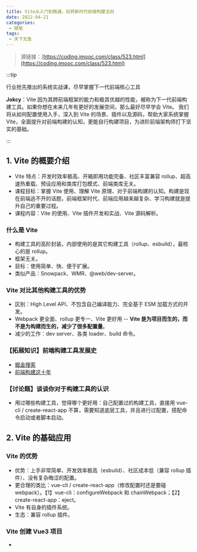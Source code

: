 ```yaml
---
title: Vite从入门到精通，玩转新时代前端构建法则
date: 2022-04-21
categories:
 - 随笔
tags:
 - 天下无鱼
---
```


<!-- more -->



> 源链接：[https://coding.imooc.com/class/523.html](https://coding.imooc.com/class/523.html)

:::tip

行业抢先推出的系统实战课，尽早掌握下一代前端核心工具<br/>

**Jokcy**：Vite 因为其跨前端框架的能力和极其优越的性能，被称为下一代前端构建工具。如果你想在未来几年有更好的发展空间，那么最好尽早学会 Vite。 我们将从如何配置使用入手，深入到 Vite 的场景、插件以及源码，帮助大家系统掌握 Vite，全面提升对前端构建的认知，更能自行构建项目，为进阶前端架构师打下坚实的基础。

:::



## 1. Vite 的概要介绍

- Vite 特点：开发时效率极高、开箱即用功能完备、社区丰富兼容 rollup、超高速热重载、预设应用和类库打包模式、前端类库无关。
- 课程目标：掌握 Vite 使用、理解 Vite 原理、对于前端构建的认知。构建是现在前端逃不开的话题，前端框架时代、前端应用越来越复杂、学习构建就是提升自己的重要过程。
- 课程内容：Vite 的使用、Vite 插件开发和实战、Vite 源码解析。



### 什么是 Vite

- 构建工具的高阶封装，内部使用的是其它构建工具（rollup、esbuild），最核心的是 rollup。
- 框架无关。
- 目标：使用简单、快、便于扩展。
- 类似产品：Snowpack、WMR、@web/dev-server。



### Vite 对比其他构建工具的优势

- 区别：High Level API、不包含自己编译能力、完全基于 ESM 加载方式的开发。
- Webpack 更全面、rollup 更专一、Vite 更好用 -- **Vite 是为项目而生的，而不是为构建而生的，减少了很多配置量**。
- 减少的工作：dev server、各类 loader、build 命令。



### 【拓展知识】前端构建工具发展史

- [掘金搜索](https://juejin.cn/search?query=%E5%89%8D%E7%AB%AF%E6%9E%84%E5%BB%BA%E5%B7%A5%E5%85%B7)
- [前端构建这十年](https://baijiahao.baidu.com/s?id=1711602874992002736&wfr=spider&for=pc)



### 【讨论题】谈谈你对于构建工具的认识

- 用过哪些构建工具，觉得哪个更好用：自己配置过的构建工具，直接用 vue-cli / create-react-app 不算，需要知道底层工具，并且进行过配置，搭配命令启动或者脚本启动。



## 2. Vite 的基础应用

### Vite 的优势

- 优势：上手非常简单、开发效率极高（esbuild）、社区成本低（兼容 rollup 插件）、没有复杂晦涩的配置。
- 更合理的类比：vue-cli / create-react-app（修改配置时还是要碰 webpack）。【1】vue-cli：configureWebpack 和 chainWebpack；【2】create-react-app：eject。
- Vite 有自身的插件系统。
- 生态：兼容 rollup 插件。



### Vite 创建 Vue3 项目

- 